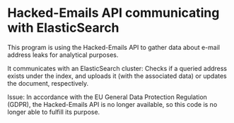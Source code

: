 # Hacked-Emails API communicating with ElasticSearch

This program is using the Hacked-Emails API to gather data about e-mail address leaks for analytical purposes.

It communicates with an ElasticSearch cluster:
Checks if a queried address exists under the index, and uploads it (with the associated data) or updates the document, respectively.

Issue:
In accordance with the EU General Data Protection Regulation (GDPR), the Hacked-Emails API is no longer available, so this code is no longer able to fulfill its purpose.
